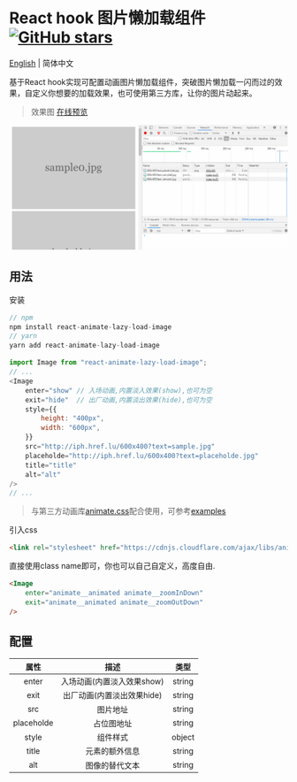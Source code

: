 # React hook 图片懒加载组件 [![GitHub stars](https://img.shields.io/github/stars/jiaiyan/react-animate-lazy-load-image)](https://github.com/jiaiyan/react-animate-lazy-load-image/stargazers)
[English](./README.md) | 简体中文

基于React hook实现可配置动画图片懒加载组件，突破图片懒加载一闪而过的效果，自定义你想要的加载效果，也可使用第三方库，让你的图片动起来。

> 效果图 [在线预览](https://jiaiyan.github.io/react-animate-lazy-load-image/)

<div align="center">
  <img src="./pics/react-lazy-load-image.gif"/>
</div>

## 用法
安装
```javascript
// npm
npm install react-animate-lazy-load-image
// yarn
yarn add react-animate-lazy-load-image
```
```javascript
import Image from "react-animate-lazy-load-image";
// ...
<Image
    enter="show" // 入场动画,内置淡入效果(show),也可为空
    exit="hide"  // 出厂动画,内置淡出效果(hide),也可为空
    style={{
        height: "400px",
        width: "600px",
    }}
    src="http://iph.href.lu/600x400?text=sample.jpg"
    placeholde="http://iph.href.lu/600x400?text=placeholde.jpg"
    title="title"
    alt="alt"
/>
// ...
```
> 与第三方动画库[animate.css](https://animate.style/)配合使用，可参考[examples](./examples)

引入css
```html
<link rel="stylesheet" href="https://cdnjs.cloudflare.com/ajax/libs/animate.css/4.0.0/animate.min.css"/>
```
直接使用class name即可，你也可以自己自定义，高度自由.
```html
<Image
    enter="animate__animated animate__zoomInDown"
    exit="animate__animated animate__zoomOutDown"
/>
```
## 配置

| 属性          | 描述            | 类型    |
| :----------: | :------------:   | :---: |
| enter        |  入场动画(内置淡入效果show)        | string  |
| exit         |  出厂动画(内置淡出效果hide)        | string  |
| src          |  图片地址        | string  |
| placeholde   |  占位图地址      | string  |
| style        |  组件样式        | object  |
| title        |  元素的额外信息   | string |
| alt          |  图像的替代文本   | string |
